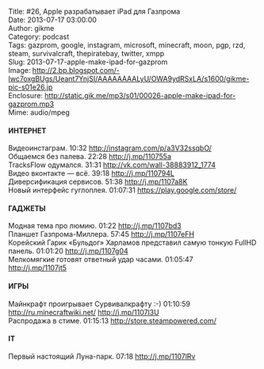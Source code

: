 Title: #26, Apple разрабатывает iPad для Газпрома  
Date: 2013-07-17 03:00:00  
Author: gikme  
Category: podcast  
Tags: gazprom, google, instagram, microsoft, minecraft, moon, pgp, rzd, steam, survivalcraft, thepiratebay, twitter, xmpp  
Slug: 2013-07-17-apple-make-ipad-for-gazprom  
Image: http://2.bp.blogspot.com/-Iwc7oxgBUgs/Ueant7YnjSI/AAAAAAAALyU/OWA9ydRSxLA/s1600/gikme-pic-s01e26.jp  
Enclosure: http://static.gik.me/mp3/s01/00026-apple-make-ipad-for-gazprom.mp3  
Mime: audio/mpeg

#### ИНТЕРНЕТ

Видеоинстаграм. 10:32 <http://instagram.com/p/a3V32ssqbO/>  
Общаемся без палева. 22:28 <http://j.mp/110755a>  
TracksFlow одумался. 31:31 <http://vk.com/wall-38883912_1774>  
Видео вконтакте — всё. 39:18 <http://j.mp/110794L>  
Диверсификация сервисов. 51:38 <http://j.mp/1107a8K>  
Новый интерфейс гуглоплея. 01:07:31 <https://play.google.com/store/>

#### ГАДЖЕТЫ

Модная тема про люмию. 01:22 <http://j.mp/1107bd3>  
Планшет Газпрома-Миллера. 57:45 <http://j.mp/1107eFH>  
Корейский Гарик «Бульдог» Харламов представил самую тонкую FullHD  
панель. 01:01:20 <http://j.mp/1107g04>  
Мелкомягкие готовят ответный удар часами. 01:05:47  
<http://j.mp/1107jt5>

#### ИГРЫ

<div>

Майнкрафт проигрывает Сурвивалкрафту :-) 01:10:59  
<http://ru.minecraftwiki.net/> <http://j.mp/1107l3U>  
Распродажа в стиме. 01:15:13 <http://store.steampowered.com/>

#### IT

Первый настоящий Луна-парк. 07:18 <http://j.mp/1107lRv>

</div>

